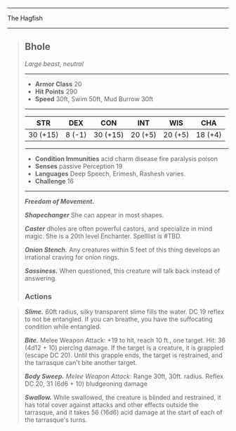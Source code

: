 ___
The Hagfish
___
> ## Bhole
>*Large beast, neutral*
> ___
> - **Armor Class** 20
> - **Hit Points** 290
> - **Speed** 30ft, Swim 50ft, Mud Burrow 30ft
>___
>|STR|DEX|CON|INT|WIS|CHA|
>|:---:|:---:|:---:|:---:|:---:|:---:|
>|30 (+15)|8 (-1)|30 (+15)|20 (+5)|20 (+5)|18 (+4)|
>___
> - **Condition Immunities** acid charm disease fire paralysis poison  
> - **Senses** passive Perception 19
> - **Languages** Deep Speech, Erimesh, Rashesh varies.
> - **Challenge** 16
> ___
> ***Freedom of Movement.*** 
>
> ***Shapechanger*** She can appear in most shapes.
>
> ***Caster*** dholes are often powerful castors, and specialize in mind magic. She is a 20th level Enchanter. Spelllist is #TBD.
>
> ***Onion Stench.*** Any creatures within 5 feet of this thing develops an irrational craving for onion rings.
>
> ***Sassiness.*** When questioned, this creature will talk back instead of answering.
> ### Actions

> ***Slime.*** 60ft radius, silky transparent slime fills the water. DC 19 reflex to not be entangled. If you can breathe, you have the suffocating condition while entangled.
>
> ***Bite.*** Melee Weapon Attack: +19 to hit, reach 10 ft., one target. Hit: 36 (4d12 + 10) piercing damage. If the target is a creature, it is grappled (escape DC 20). Until this grapple ends, the target is restrained, and the tarrasque can't bite another target.
>
> ***Body Sweep.*** *Melee Weapon Attack:*  Range 30ft, 30ft. radius. Reflex DC 20, 31 (6d6 + 10) bludgeoning damage
> 
> ***Swallow.*** While swallowed, the creature is blinded and restrained, it has total cover against attacks and other effects outside the tarrasque, and it takes 56 (16d6) acid damage at the start of each of the tarrasque's turns.

